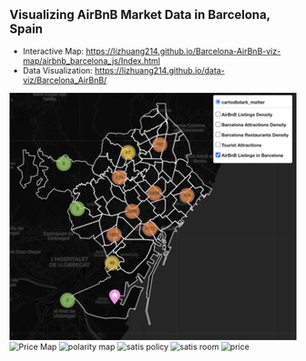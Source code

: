 ## Visualizing AirBnB Market Data in Barcelona, Spain
- Interactive Map: https://lizhuang214.github.io/Barcelona-AirBnB-viz-map/airbnb_barcelona_js/Index.html
- Data Visualization: https://lizhuang214.github.io/data-viz/Barcelona_AirBnB/

![Sample Map](/Images/sample_map.png)
![Price Map](pricemap.png)
![polarity map](polaritymap.png)
![satis policy](cancelpolicy_sat.png)
![satis room](room_type_sat.png)
![price](price.png)
